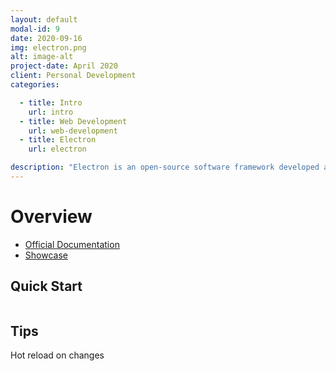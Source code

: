 ```yaml
---
layout: default
modal-id: 9
date: 2020-09-16
img: electron.png
alt: image-alt
project-date: April 2020
client: Personal Development
categories: 

  - title: Intro
    url: intro
  - title: Web Development
    url: web-development
  - title: Electron
    url: electron

description: "Electron is an open-source software framework developed and maintained by GitHub. It allows for the development of desktop GUI applications using web technologies: it combines the Chromium rendering engine and the Node.js runtime."
---
```


# Overview

- [Official Documentation](https://www.electronjs.org/)
- [Showcase](https://www.electronjs.org/apps)

## Quick Start

```terminal

```

## Tips

Hot reload on changes

```terminal
```

